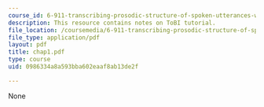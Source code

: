 ```yaml
---
course_id: 6-911-transcribing-prosodic-structure-of-spoken-utterances-with-tobi-january-iap-2006
description: This resource contains notes on ToBI tutorial.
file_location: /coursemedia/6-911-transcribing-prosodic-structure-of-spoken-utterances-with-tobi-january-iap-2006/0986334a8a593bba602eaaf8ab13de2f_chap1.pdf
file_type: application/pdf
layout: pdf
title: chap1.pdf
type: course
uid: 0986334a8a593bba602eaaf8ab13de2f

---
```

None